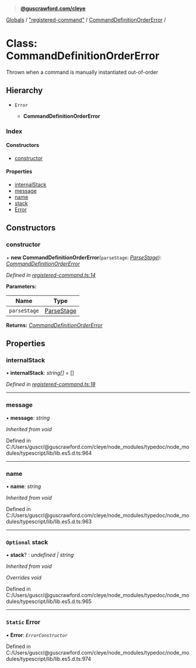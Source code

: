 > **[@guscrawford.com/cleye](../README.md)**

[Globals](../globals.md) / ["registered-command"](../modules/_registered_command_.md) / [CommandDefinitionOrderError](_registered_command_.commanddefinitionordererror.md) /

# Class: CommandDefinitionOrderError

Thrown when a command is manually instantiated out-of-order

## Hierarchy

* `Error`

  * **CommandDefinitionOrderError**

### Index

#### Constructors

* [constructor](_registered_command_.commanddefinitionordererror.md#constructor)

#### Properties

* [internalStack](_registered_command_.commanddefinitionordererror.md#internalstack)
* [message](_registered_command_.commanddefinitionordererror.md#message)
* [name](_registered_command_.commanddefinitionordererror.md#name)
* [stack](_registered_command_.commanddefinitionordererror.md#optional-stack)
* [Error](_registered_command_.commanddefinitionordererror.md#static-error)

## Constructors

###  constructor

\+ **new CommandDefinitionOrderError**(`parseStage`: *[ParseStage](../enums/_registered_command_.parsestage.md)*): *[CommandDefinitionOrderError](_registered_command_.commanddefinitionordererror.md)*

*Defined in [registered-command.ts:14](https://github.com/guscrawford-com/cleye/blob/6a04a70/src/registered-command.ts#L14)*

**Parameters:**

Name | Type |
------ | ------ |
`parseStage` | [ParseStage](../enums/_registered_command_.parsestage.md) |

**Returns:** *[CommandDefinitionOrderError](_registered_command_.commanddefinitionordererror.md)*

## Properties

###  internalStack

• **internalStack**: *string[]* =  []

*Defined in [registered-command.ts:18](https://github.com/guscrawford-com/cleye/blob/6a04a70/src/registered-command.ts#L18)*

___

###  message

• **message**: *string*

*Inherited from void*

Defined in C:/Users/guscr/@guscrawford.com/cleye/node_modules/typedoc/node_modules/typescript/lib/lib.es5.d.ts:964

___

###  name

• **name**: *string*

*Inherited from void*

Defined in C:/Users/guscr/@guscrawford.com/cleye/node_modules/typedoc/node_modules/typescript/lib/lib.es5.d.ts:963

___

### `Optional` stack

• **stack**? : *undefined | string*

*Inherited from void*

*Overrides void*

Defined in C:/Users/guscr/@guscrawford.com/cleye/node_modules/typedoc/node_modules/typescript/lib/lib.es5.d.ts:965

___

### `Static` Error

▪ **Error**: *`ErrorConstructor`*

Defined in C:/Users/guscr/@guscrawford.com/cleye/node_modules/typedoc/node_modules/typescript/lib/lib.es5.d.ts:974
